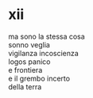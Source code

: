 # xii

ma sono la stessa cosa  
sonno veglia  
vigilanza incoscienza  
logos panico  
e frontiera  
e il grembo incerto  
della terra
